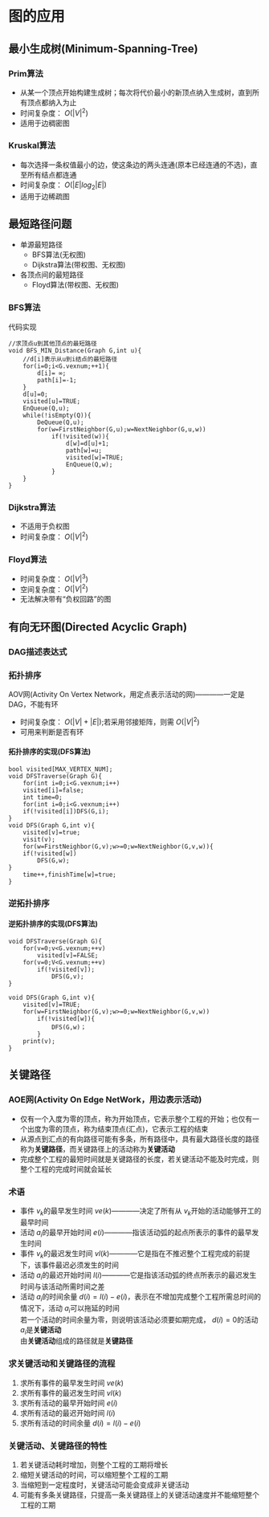 # 图的应用

## 最小生成树(Minimum-Spanning-Tree)

### Prim算法

- 从某一个顶点开始构建生成树；每次将代价最小的新顶点纳入生成树，直到所有顶点都纳入为止
- 时间复杂度： $O(|V|^{2})$
- 适用于边稠密图

### Kruskal算法

- 每次选择一条权值最小的边，使这条边的两头连通(原本已经连通的不选)，直至所有结点都连通
- 时间复杂度： $O(|E|log_2{|E|})$
- 适用于边稀疏图

## 最短路径问题

- 单源最短路径
  - BFS算法(无权图)
  - Dijkstra算法(带权图、无权图)
- 各顶点间的最短路径
  - Floyd算法(带权图、无权图)

### BFS算法

代码实现

    //求顶点u到其他顶点的最短路径
    void BFS_MIN_Distance(Graph G,int u){
        //d[i]表示从u到i结点的最短路径
        for(i=0;i<G.vexnum;++1){
            d[i]= ∞;
            path[i]=-1;
        }
        d[u]=0;
        visited[u]=TRUE;
        EnQueue(Q,u);
        while(!isEmpty(Q)){
            DeQueue(Q,u);
            for(w=FirstNeighbor(G,u);w=NextNeighbor(G,u,w))
                if(!visited(w)){
                    d[w]=d[u]+1;
                    path[w]=u;
                    visited[w]=TRUE;
                    EnQueue(Q,w);
                }
        }
    }

### Dijkstra算法

- 不适用于负权图
- 时间复杂度： $O(|V|^{2})$

### Floyd算法

- 时间复杂度： $O(|V|^{3})$
- 空间复杂度： $O(|V|^{2})$
- 无法解决带有“负权回路”的图

## 有向无环图(Directed Acyclic Graph)

### DAG描述表达式

### 拓扑排序

AOV网(Activity On Vertex Network，用定点表示活动的网)————一定是DAG，不能有环

- 时间复杂度： $O(|V|+|E|)$;若采用邻接矩阵，则需 $O(|V|^{2})$
- 可用来判断是否有环

#### 拓扑排序的实现(DFS算法)

    bool visited[MAX_VERTEX_NUM];
    void DFSTraverse(Graph G){
        for(int i=0;i<G.vexnum;i++)
        visited[i]=false;
        int time=0;
        for(int i=0;i<G.vexnum;i++)
        if(!visited[i])DFS(G,i);
    }
    void DFS(Graph G,int v){
        visited[v]=true;
        visit(v);
        for(w=FirstNeighbor(G,v);w>=0;w=NextNeighbor(G,v,w)){
        if(!visited[w])
            DFS(G,w);
    }
        time++,finishTime[w]=true;
    }

### 逆拓扑排序

#### 逆拓扑排序的实现(DFS算法)

    void DFSTraverse(Graph G){
        for(v=0;v<G.vexnum;++v)
            visited[v]=FALSE;
        for(v=0;V<G.vexnum;++v)
            if(!visited[v]);
                DFS(G,v);
    }

    void DFS(Graph G,int v){
        visited[v]=TRUE;
        for(w=FirstNeighbor(G,v);w>=0;w=NextNeighbor(G,v,w))
            if(!visited[w]){
                DFS(G,w)；
            }
        print(v);
    }

## 关键路径

### AOE网(Activity On Edge NetWork，用边表示活动)

- 仅有一个入度为零的顶点，称为开始顶点，它表示整个工程的开始；也仅有一个出度为零的顶点，称为结束顶点(汇点)，它表示工程的结束
- 从源点到汇点的有向路径可能有多条，所有路径中，具有最大路径长度的路径称为**关键路径**，而关键路径上的活动称为**关键活动**
- 完成整个工程的最短时间就是关键路径的长度，若关键活动不能及时完成，则整个工程的完成时间就会延长

### 术语

- 事件 $v_{k}$的最早发生时间 $ve(k)$————决定了所有从 $v_{k}$开始的活动能够开工的最早时间
- 活动 $a_{i}$的最早开始时间 $e(i)$————指该活动弧的起点所表示的事件的最早发生时间
- 事件 $v_{k}$的最迟发生时间 $vl(k)$————它是指在不推迟整个工程完成的前提下，该事件最迟必须发生的时间
- 活动 $a_{i}$的最迟开始时间 $l(i)$————它是指该活动弧的终点所表示的最迟发生时间与该活动所需时间之差
- 活动 $a_{i}$的时间余量 $d(i)=l(i)-e(i)$，表示在不增加完成整个工程所需总时间的情况下，活动 $a_{i}$可以拖延的时间  
若一个活动的时间余量为零，则说明该活动必须要如期完成， $d(i)=0$的活动 $a_{i}$是**关键活动**  
由**关键活动**组成的路径就是**关键路径**

### 求关键活动和关键路径的流程

1. 求所有事件的最早发生时间 $ve(k)$
2. 求所有事件的最迟发生时间 $vl(k)$
3. 求所有活动的最早开始时间 $e(i)$
4. 求所有活动的最迟开始时间 $l(i)$
5. 求所有活动的时间余量 $d(i)=l(i)-e(i)$

### 关键活动、关键路径的特性

1. 若关键活动耗时增加，则整个工程的工期将增长
2. 缩短关键活动的时间，可以缩短整个工程的工期
3. 当缩短到一定程度时，关键活动可能会变成非关键活动
4. 可能有多条关键路径，只提高一条关键路径上的关键活动速度并不能缩短整个工程的工期
